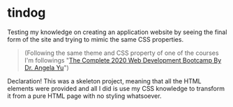 # tindog
Testing my knowledge on creating an application website by seeing the final form of the site and trying to mimic the same CSS properties.
> (Following the same theme and CSS property of one of the courses I'm followings "[The Complete 2020 Web Development Bootcamp By Dr. Angela Yu](https://www.udemy.com/course/the-complete-web-development-bootcamp/)")

Declaration! This was a skeleton project, meaning that all the HTML elements were provided and all I did is use my CSS knowledge to transform it from a pure HTML page with no styling whatsoever.
